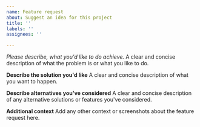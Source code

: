 ```yaml
---
name: Feature request
about: Suggest an idea for this project
title: ''
labels: ''
assignees: ''

---
```


*Please describe, what you'd like to do achieve.*
A clear and concise description of what the problem is or what you like to do.

**Describe the solution you'd like**
A clear and concise description of what you want to happen.

**Describe alternatives you've considered**
A clear and concise description of any alternative solutions or features you've considered.

**Additional context**
Add any other context or screenshots about the feature request here.
